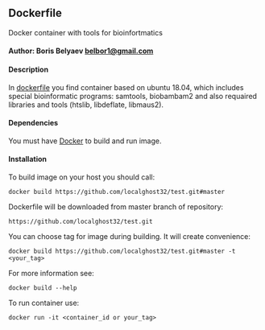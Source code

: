 ## Dockerfile 
Docker container with tools for bioinfortmatics

#### Author: Boris Belyaev belbor1@gmail.com

#### Description
In [dockerfile](dockerfile) you find container based on ubuntu 18.04, which includes speсial  bioinformatic programs: 
samtools, biobambam2 and also requaired libraries and tools (htslib, libdeflate, libmaus2).

#### Dependencies
You must have [Docker](https://docs.docker.com/get-docker/) to build and run image.

#### Installation
To build image on your host you should call: 
    
    docker build https://github.com/localghost32/test.git#master 
   
Dockerfile will be downloaded from master branch of repository:    
    
    https://github.com/localghost32/test.git

You can choose tag for image during building. It will create convenience:    
    
    docker build https://github.com/localghost32/test.git#master -t <your_tag>

For more information see:    
    
    docker build --help
    
To run container use:    
    
    docker run -it <container_id or your_tag> 

